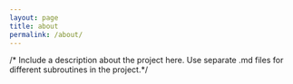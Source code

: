```yaml
---
layout: page
title: about
permalink: /about/
---
```


/* Include a description about the project here.  Use separate .md files for different subroutines in the project.*/
